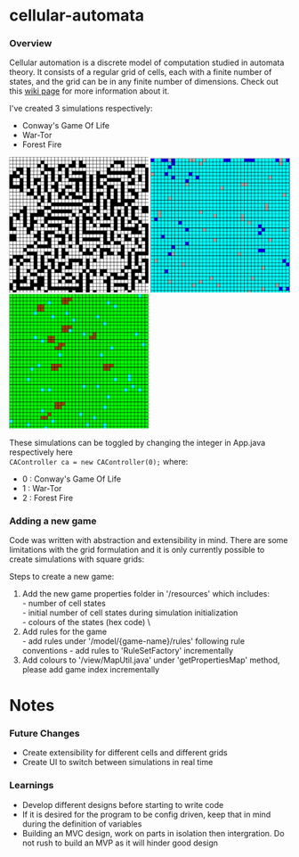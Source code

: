 # cellular-automata

### Overview

Cellular automation is a discrete model of computation studied in automata theory. It consists of a regular grid of cells, each with 
a finite number of states, and the grid can be in any finite number of dimensions. Check out this [wiki page](https://en.wikipedia.org/wiki/Cellular_automaton) for more information about it.

I've created 3 simulations respectively:

- Conway's Game Of Life 
- War-Tor
- Forest Fire

<p float="left">
  <img src="https://github.com/scottheng96/cellular-automata/blob/master/admin/gol-sim.png" alt="Game Of Life" width="250"/> 
  <img src="https://github.com/scottheng96/cellular-automata/blob/master/admin/wartor-sim.png" alt="War-Tor" width="250"/>
  <img src="https://github.com/scottheng96/cellular-automata/blob/master/admin/fire-sim.png" alt="Forest Fire" width="250"/>  
</p>         


These simulations can be toggled by changing the integer in App.java respectively here \
`CAController ca = new CAController(0);` 
where:
- 0 : Conway's Game Of Life
- 1 : War-Tor 
- 2 : Forest Fire

### Adding a new game
Code was written with abstraction and extensibility in mind. There are some limitations with the grid formulation and it is only currently possible to create simulations with square grids:

Steps to create a new game:
  1. Add the new game properties folder in '/resources' which includes: \
    - number of cell states \
    - initial number of cell states during simulation initialization \
    - colours of the states (hex code) \
  2. Add rules for the game \
    - add rules under '/model/{game-name}/rules' following rule conventions 
    - add rules to 'RuleSetFactory' incrementally
  3. Add colours to '/view/MapUtil.java' under 'getPropertiesMap' method, please add game index incrementally

# Notes

### 
### Future Changes
- Create extensibility for different cells and different grids
- Create UI to switch between simulations in real time

### Learnings
- Develop different designs before starting to write code
- If it is desired for the program to be config driven, keep that in mind during the definition of variables
- Building an MVC design, work on parts in isolation then intergration. Do not rush to build an MVP as it will hinder good design

